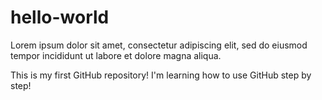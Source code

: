 # hello-world
Lorem ipsum dolor sit amet, consectetur adipiscing elit, sed do eiusmod tempor incididunt ut labore et dolore magna aliqua. 

This is my first GitHub repository!
I'm learning how to use GitHub step by step!

#
